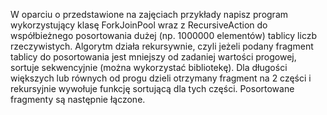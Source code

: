 W oparciu o przedstawione na zajęciach przykłady napisz program wykorzystujący klasę ForkJoinPool wraz z RecursiveAction do współbieżnego posortowania dużej (np. 1000000 elementów) tablicy liczb rzeczywistych. Algorytm działa rekursywnie, czyli jeżeli podany fragment tablicy do posortowania jest mniejszy od zadaniej wartości progowej, sortuje sekwencyjnie (można wykorzystać bibliotekę). Dla długości większych lub równych od progu dzieli otrzymany fragment na 2 części i rekursyjnie wywołuje funkcję sortującą dla tych części. Posortowane fragmenty są następnie łączone.